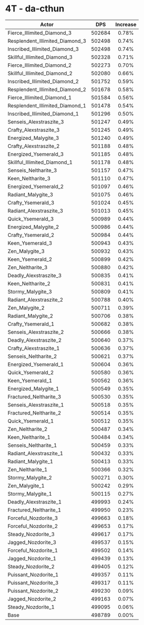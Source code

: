 # 4T - da-cthun
| Actor | DPS | Increase |
|---|:---:|:---:|
|Fierce_Illimited_Diamond_3|502684|0.78%|
|Resplendent_Illimited_Diamond_3|502498|0.74%|
|Inscribed_Illimited_Diamond_3|502498|0.74%|
|Skillful_Illimited_Diamond_3|502328|0.71%|
|Fierce_Illimited_Diamond_2|502273|0.70%|
|Skillful_Illimited_Diamond_2|502080|0.66%|
|Inscribed_Illimited_Diamond_2|501752|0.59%|
|Resplendent_Illimited_Diamond_2|501678|0.58%|
|Fierce_Illimited_Diamond_1|501584|0.56%|
|Resplendent_Illimited_Diamond_1|501478|0.54%|
|Inscribed_Illimited_Diamond_1|501296|0.50%|
|Senseis_Alexstraszite_3|501247|0.49%|
|Crafty_Alexstraszite_3|501245|0.49%|
|Energized_Malygite_3|501240|0.49%|
|Crafty_Alexstraszite_2|501188|0.48%|
|Energized_Ysemerald_3|501185|0.48%|
|Skillful_Illimited_Diamond_1|501178|0.48%|
|Senseis_Neltharite_3|501157|0.47%|
|Keen_Neltharite_3|501110|0.47%|
|Energized_Ysemerald_2|501097|0.46%|
|Radiant_Malygite_3|501075|0.46%|
|Crafty_Ysemerald_3|501024|0.45%|
|Radiant_Alexstraszite_3|501013|0.45%|
|Quick_Ysemerald_3|500989|0.44%|
|Energized_Malygite_2|500986|0.44%|
|Crafty_Ysemerald_2|500984|0.44%|
|Keen_Ysemerald_3|500943|0.43%|
|Zen_Malygite_3|500932|0.43%|
|Keen_Ysemerald_2|500899|0.42%|
|Zen_Neltharite_3|500880|0.42%|
|Deadly_Alexstraszite_3|500835|0.41%|
|Keen_Neltharite_2|500831|0.41%|
|Stormy_Malygite_3|500809|0.41%|
|Radiant_Alexstraszite_2|500788|0.40%|
|Zen_Malygite_2|500711|0.39%|
|Radiant_Malygite_2|500706|0.38%|
|Crafty_Ysemerald_1|500682|0.38%|
|Senseis_Alexstraszite_2|500666|0.38%|
|Deadly_Alexstraszite_2|500640|0.37%|
|Crafty_Alexstraszite_1|500636|0.37%|
|Senseis_Neltharite_2|500621|0.37%|
|Energized_Ysemerald_1|500604|0.36%|
|Quick_Ysemerald_2|500580|0.36%|
|Keen_Ysemerald_1|500562|0.36%|
|Energized_Malygite_1|500549|0.35%|
|Fractured_Neltharite_3|500530|0.35%|
|Senseis_Alexstraszite_1|500518|0.35%|
|Fractured_Neltharite_2|500514|0.35%|
|Quick_Ysemerald_1|500512|0.35%|
|Zen_Neltharite_2|500487|0.34%|
|Keen_Neltharite_1|500484|0.34%|
|Senseis_Neltharite_1|500459|0.33%|
|Radiant_Alexstraszite_1|500432|0.33%|
|Radiant_Malygite_1|500413|0.33%|
|Zen_Neltharite_1|500366|0.32%|
|Stormy_Malygite_2|500271|0.30%|
|Zen_Malygite_1|500242|0.29%|
|Stormy_Malygite_1|500115|0.27%|
|Deadly_Alexstraszite_1|499993|0.24%|
|Fractured_Neltharite_1|499950|0.23%|
|Forceful_Nozdorite_3|499663|0.18%|
|Forceful_Nozdorite_2|499653|0.17%|
|Steady_Nozdorite_3|499617|0.17%|
|Jagged_Nozdorite_3|499537|0.15%|
|Forceful_Nozdorite_1|499502|0.14%|
|Jagged_Nozdorite_1|499439|0.13%|
|Steady_Nozdorite_2|499405|0.12%|
|Puissant_Nozdorite_1|499357|0.11%|
|Puissant_Nozdorite_3|499317|0.11%|
|Puissant_Nozdorite_2|499230|0.09%|
|Jagged_Nozdorite_2|499163|0.07%|
|Steady_Nozdorite_1|499095|0.06%|
|Base|498789|0.00%|

